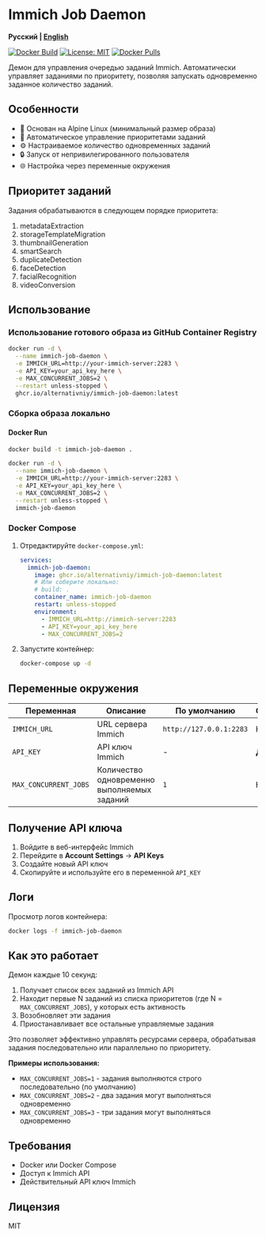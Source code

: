 # Immich Job Daemon

**Русский | [English](README.en.md)**

[![Docker Build](https://github.com/alternativniy/immich-job-daemon/actions/workflows/docker-build.yml/badge.svg)](https://github.com/alternativniy/immich-job-daemon/actions/workflows/docker-build.yml)
[![License: MIT](https://img.shields.io/badge/License-MIT-yellow.svg)](https://opensource.org/licenses/MIT)
[![Docker Pulls](https://img.shields.io/docker/pulls/alternativniy/immich-job-daemon)](https://github.com/alternativniy/immich-job-daemon/pkgs/container/immich-job-daemon)

Демон для управления очередью заданий Immich. Автоматически управляет заданиями по приоритету, позволяя запускать одновременно заданное количество заданий.

## Особенности

- 🐧 Основан на Alpine Linux (минимальный размер образа)
- 🔄 Автоматическое управление приоритетами заданий
- ⚙️ Настраиваемое количество одновременных заданий
- 🔒 Запуск от непривилегированного пользователя
- 🌐 Настройка через переменные окружения

## Приоритет заданий

Задания обрабатываются в следующем порядке приоритета:

1. metadataExtraction
2. storageTemplateMigration
3. thumbnailGeneration
4. smartSearch
5. duplicateDetection
6. faceDetection
7. facialRecognition
8. videoConversion

## Использование

### Использование готового образа из GitHub Container Registry

```bash
docker run -d \
  --name immich-job-daemon \
  -e IMMICH_URL=http://your-immich-server:2283 \
  -e API_KEY=your_api_key_here \
  -e MAX_CONCURRENT_JOBS=2 \
  --restart unless-stopped \
  ghcr.io/alternativniy/immich-job-daemon:latest
```

### Сборка образа локально

#### Docker Run

```bash
docker build -t immich-job-daemon .

docker run -d \
  --name immich-job-daemon \
  -e IMMICH_URL=http://your-immich-server:2283 \
  -e API_KEY=your_api_key_here \
  -e MAX_CONCURRENT_JOBS=2 \
  --restart unless-stopped \
  immich-job-daemon
```

### Docker Compose

1. Отредактируйте `docker-compose.yml`:
   ```yaml
   services:
     immich-job-daemon:
       image: ghcr.io/alternativniy/immich-job-daemon:latest
       # Или соберите локально:
       # build: .
       container_name: immich-job-daemon
       restart: unless-stopped
       environment:
         - IMMICH_URL=http://immich-server:2283
         - API_KEY=your_api_key_here
         - MAX_CONCURRENT_JOBS=2
   ```

2. Запустите контейнер:
   ```bash
   docker-compose up -d
   ```

## Переменные окружения

| Переменная | Описание | По умолчанию | Обязательная |
|-----------|----------|--------------|--------------|
| `IMMICH_URL` | URL сервера Immich | `http://127.0.0.1:2283` | Нет |
| `API_KEY` | API ключ Immich | - | **Да** |
| `MAX_CONCURRENT_JOBS` | Количество одновременно выполняемых заданий | `1` | Нет |

## Получение API ключа

1. Войдите в веб-интерфейс Immich
2. Перейдите в **Account Settings** → **API Keys**
3. Создайте новый API ключ
4. Скопируйте и используйте его в переменной `API_KEY`

## Логи

Просмотр логов контейнера:

```bash
docker logs -f immich-job-daemon
```

## Как это работает

Демон каждые 10 секунд:

1. Получает список всех заданий из Immich API
2. Находит первые N заданий из списка приоритетов (где N = `MAX_CONCURRENT_JOBS`), у которых есть активность
3. Возобновляет эти задания
4. Приостанавливает все остальные управляемые задания

Это позволяет эффективно управлять ресурсами сервера, обрабатывая задания последовательно или параллельно по приоритету.

**Примеры использования:**
- `MAX_CONCURRENT_JOBS=1` - задания выполняются строго последовательно (по умолчанию)
- `MAX_CONCURRENT_JOBS=2` - два задания могут выполняться одновременно
- `MAX_CONCURRENT_JOBS=3` - три задания могут выполняться одновременно

## Требования

- Docker или Docker Compose
- Доступ к Immich API
- Действительный API ключ Immich

## Лицензия

MIT
